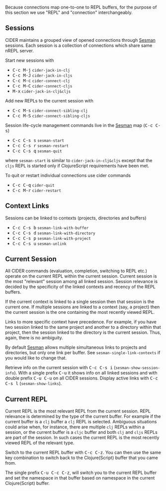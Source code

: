 Because connections map one-to-one to REPL buffers, for the purpose of this
section we use "REPL" and "connection" interchangeably.

## Sessions

CIDER maintains a grouped view of opened connections through [Sesman]
sessions. Each session is a collection of connections which share same nREPL
server.

Start new sessions with

   - <kbd>C-c M-j</kbd> `cider-jack-in-clj`
   - <kbd>C-c M-J</kbd> `cider-jack-in-cljs`
   - <kbd>C-c M-c</kbd> `cider-connect-clj`
   - <kbd>C-c M-C</kbd> `cider-connect-cljs`
   - <kbd>M-x</kbd> `cider-jack-in-clj&cljs`

Add new REPLs to the current session with

   - <kbd>C-c M-s</kbd> `cider-connect-sibling-clj`
   - <kbd>C-c M-S</kbd> `cider-connect-sibling-cljs`

Session life-cycle management commands live in the [Sesman] map (<kbd>C-c
C-s</kbd>)

   - <kbd>C-c C-s s</kbd> `sesman-start`
   - <kbd>C-c C-s r</kbd> `sesman-restart`
   - <kbd>C-c C-s q</kbd> `sesman-quit`

where `sesman-start` is similar to `cider-jack-in-clj&cljs` except that the
`cljs` REPL is started only if ClojureScript requirements have been met.

To quit or restart individual connections use cider commands

  - <kbd>C-c C-q</kbd> `cider-quit`
  - <kbd>C-c M-r</kbd> `cider-restart`


## Context Links

Sessions can be linked to contexts (projects, directories and buffers)

  - <kbd>C-c C-s b</kbd> `sesman-link-with-buffer`
  - <kbd>C-c C-s d</kbd> `sesman-link-with-directory`
  - <kbd>C-c C-s p</kbd> `sesman-link-with-project`
  - <kbd>C-c C-s u</kbd> `sesman-unlink`

## Current Session

All CIDER commands (evaluation, completion, switching to REPL etc.) operate on
the current REPL within the current session. Current session is the most
"relevant" session among all linked session. Session relevance is decided by the
specificity of the linked contexts and recency of the REPL buffers.

If the current context is linked to a single session then that session is the
current one. If multiple sessions are linked to a context (say, a project) then
the current session is the one containing the most recently viewed REPL.

Links to more specific context have precedence. For example, if you have two
session linked to the same project and another to a directory within that
project, then the session linked to the directory is the current session. Thus,
again, there is no ambiguity.

By default [Sesman] allows multiple simultaneous links to projects and
directories, but only one link per buffer. See `sesman-single-link-contexts` if
you would like to change that.

Retrieve info on the current session with <kbd>C-c C-s i</kbd>
(`sesman-show-session-info`). With a single prefix <kbd>C-u</kbd> it shows info
on all linked sessions and with double prefix <kbd>C-u C-u</kbd> on all CIDER
sessions. Display active links with <kbd>C-c C-s l</kbd> (`sesman-show-links`).


## Current REPL

Current REPL is the most relevant REPL from the current session. REPL relevance
is determined by the type of the current buffer. For example if the current
buffer is a `clj` buffer a `clj` REPL is selected. Ambiguous situations could
arise when, for instance, there are multiple `clj` REPLs within a session, or
the current buffer is a `cljc` buffer and both `clj` and `cljs` REPLs are part
of the session. In such cases the current REPL is the most recently viewed REPL
of the relevant type.

Switch to the current REPL buffer with <kbd>C-c C-z</kbd>. You can then use the
same key combination to switch back to the Clojure(Script) buffer that you came
from.

The single prefix <kbd>C-u C-c C-z</kbd>, will switch you to the current REPL
buffer and set the namespace in that buffer based on namespace in the current
Clojure(Script) buffer.


[Sesman]: https://github.com/vspinu/sesman
